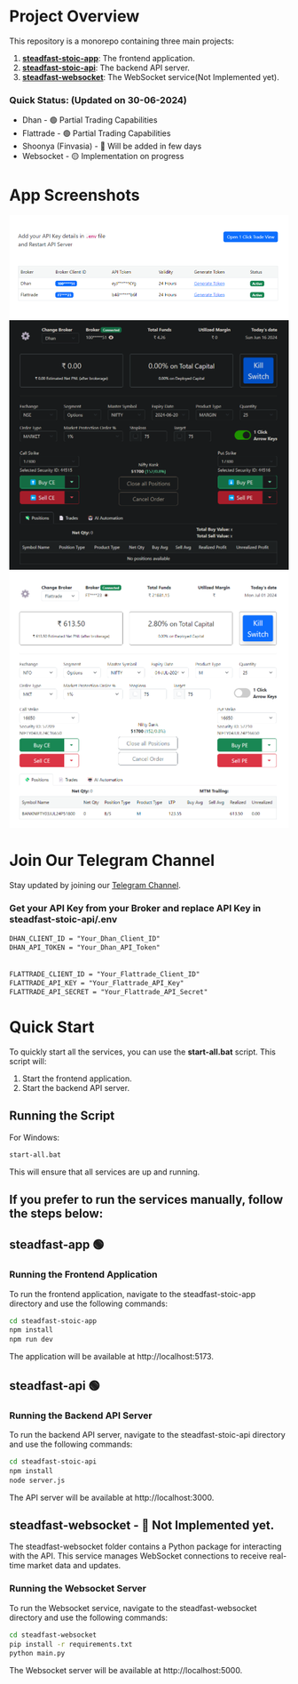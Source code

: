 # Project Overview

This repository is a monorepo containing three main projects:

1. [**steadfast-stoic-app**](https://github.com/narenkram/steadfast-stoic-app): The frontend application.
2. [**steadfast-stoic-api**](https://github.com/narenkram/steadfast-stoic-api): The backend API server.
3. [**steadfast-websocket**](https://github.com/narenkram/steadfast-websocket): The WebSocket service(Not Implemented yet).


### Quick Status: (Updated on 30-06-2024)
- Dhan - 🟢 Partial Trading Capabilities
- Flattrade - 🟢 Partial Trading Capabilities
- Shoonya (Finvasia) - 🔵 Will be added in few days
- Websocket - 🟡 Implementation on progress

# App Screenshots
![Preview in Manage Brokers](preview_managebroker_light.png)
![Preview in Dark Mode](preview_dark.png)
![Preview in Light Mode](preview_light.png)

# Join Our Telegram Channel

Stay updated by joining our [Telegram Channel](https://t.me/steadfaststoic).

### Get your API Key from your Broker and replace API Key in steadfast-stoic-api/.env
```
DHAN_CLIENT_ID = "Your_Dhan_Client_ID"
DHAN_API_TOKEN = "Your_Dhan_API_Token"


FLATTRADE_CLIENT_ID = "Your_Flattrade_Client_ID"
FLATTRADE_API_KEY = "Your_Flattrade_API_Key"
FLATTRADE_API_SECRET = "Your_Flattrade_API_Secret"
```

# Quick Start

To quickly start all the services, you can use the **start-all.bat** script. This script will:

1. Start the frontend application.
2. Start the backend API server.

## Running the Script

For Windows:

```bash
start-all.bat
```

This will ensure that all services are up and running.

## If you prefer to run the services manually, follow the steps below:

## steadfast-app 🟢
### Running the Frontend Application
To run the frontend application, navigate to the steadfast-stoic-app directory and use the following commands:

```bash
cd steadfast-stoic-app
npm install
npm run dev
```

The application will be available at http://localhost:5173.

## steadfast-api 🟢
### Running the Backend API Server
To run the backend API server, navigate to the steadfast-stoic-api directory and use the following commands:

```bash
cd steadfast-stoic-api
npm install
node server.js
```

The API server will be available at http://localhost:3000.


## steadfast-websocket - 🔴 Not Implemented yet.

The steadfast-websocket folder contains a Python package for interacting with the API. This service manages WebSocket connections to receive real-time market data and updates.

### Running the Websocket Server
To run the Websocket service, navigate to the steadfast-websocket directory and use the following commands:

```bash
cd steadfast-websocket
pip install -r requirements.txt
python main.py
```
The Websocket server will be available at http://localhost:5000.
